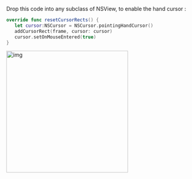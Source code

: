 Drop this code into any subclass of NSView, to enable the hand cursor<!--more--> :  
```swift 
override func resetCursorRects() {
   let cursor:NSCursor = NSCursor.pointingHandCursor()
   addCursorRect(frame, cursor: cursor)
   cursor.setOnMouseEntered(true)
}
```
<img width="320" alt="img" src="https://dl.dropboxusercontent.com/u/2559476/Screen Shot 2015-11-21 at 19.48.08.png">
